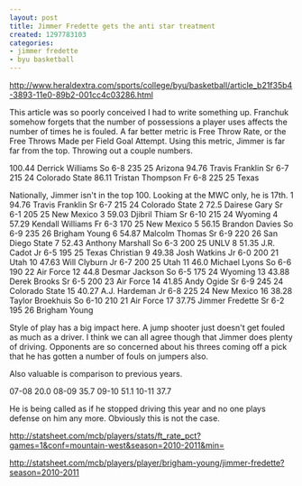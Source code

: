 ```yaml
---
layout: post
title: Jimmer Fredette gets the anti star treatment
created: 1297783103
categories:
- jimmer fredette
- byu basketball
---
```

http://www.heraldextra.com/sports/college/byu/basketball/article_b21f35b4-3893-11e0-89b2-001cc4c03286.html

This article was so poorly conceived I had to write something up.  Franchuk somehow forgets that the number of possessions a player uses affects the number of times he is fouled. A far better metric is Free Throw Rate, or the Free Throws Made per Field Goal Attempt. Using this metric, Jimmer is far far from the top. Throwing out a couple numbers.

100.44 Derrick Williams So 6-8 235 25 Arizona
94.76 Travis Franklin Sr 6-7 215 24 Colorado State
86.11 Tristan Thompson Fr 6-8 225 25 Texas

Nationally, Jimmer isn't in the top 100. Looking at the MWC only, he is 17th.
1 94.76 Travis Franklin Sr 6-7 215 24 Colorado State
2 72.5 Dairese Gary Sr 6-1 205 25 New Mexico
3 59.03 Djibril Thiam Sr 6-10 215 24 Wyoming
4 57.29 Kendall Williams Fr 6-3 170 25 New Mexico
5 56.15 Brandon Davies So 6-9 235 26 Brigham Young
6 54.87 Malcolm Thomas Sr 6-9 220 26 San Diego State
7 52.43 Anthony Marshall So 6-3 200 25 UNLV
8 51.35 J.R. Cadot Jr 6-5 195 25 Texas Christian
9 49.38 Josh Watkins Jr 6-0 200 21 Utah
10 47.63 Will Clyburn Jr 6-7 200 25 Utah
11 46.0 Michael Lyons So 6-6 190 22 Air Force
12 44.8 Desmar Jackson So 6-5 175 24 Wyoming
13 43.88 Derek Brooks Sr 6-5 200 23 Air Force
14 41.85 Andy Ogide Sr 6-9 245 24 Colorado State
15 40.27 A.J. Hardeman Jr 6-8 225 24 New Mexico
16 38.28 Taylor Broekhuis So 6-10 210 21 Air Force
17 37.75 Jimmer Fredette Sr 6-2 195 26 Brigham Young

Style of play has a big impact here. A jump shooter just doesn't get fouled as much as a driver. I think we can all agree though that Jimmer does plenty of driving. Opponents are so concerned about his threes coming off a pick that he has gotten a number of fouls on jumpers also.

Also valuable is comparison to previous years.

07-08 20.0
08-09 35.7
09-10 51.1
10-11 37.7

He is being called as if he stopped driving this year and no one plays defense on him any more. Obviously this is not the case.

http://statsheet.com/mcb/players/stats/ft_rate_pct?games=1&conf=mountain-west&season=2010-2011&min=

http://statsheet.com/mcb/players/player/brigham-young/jimmer-fredette?season=2010-2011
